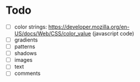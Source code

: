 # Todo

- [ ] color strings: https://developer.mozilla.org/en-US/docs/Web/CSS/color_value (javascript code)
- [ ] gradients
- [ ] patterns
- [ ] shadows
- [ ] images
- [ ] text
- [ ] comments
